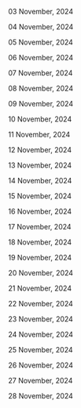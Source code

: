 03 November, 2024

04 November, 2024

05 November, 2024

06 November, 2024

07 November, 2024

08 November, 2024

09 November, 2024

10 November, 2024

11 November, 2024

12 November, 2024

13 November, 2024

14 November, 2024

15 November, 2024

16 November, 2024

17 November, 2024

18 November, 2024

19 November, 2024

20 November, 2024

21 November, 2024

22 November, 2024

23 November, 2024

24 November, 2024

25 November, 2024

26 November, 2024

27 November, 2024

28 November, 2024